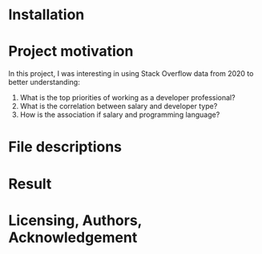 # Installation

# Project motivation
In this project, I was interesting in using Stack Overflow data from 2020 to better understanding:
1. What is the top priorities of working as a developer professional?
1. What is the correlation between salary and developer type?
1. How is the association if salary and programming language?

# File descriptions


# Result


# Licensing, Authors, Acknowledgement